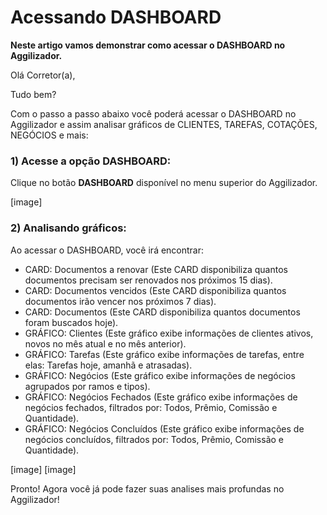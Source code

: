 # Acessando DASHBOARD
**Neste artigo vamos demonstrar como acessar o DASHBOARD no Aggilizador.**

Olá Corretor(a),

Tudo bem?

Com o passo a passo abaixo você poderá acessar o DASHBOARD no Aggilizador e assim analisar gráficos de CLIENTES, TAREFAS, COTAÇÕES, NEGÓCIOS e mais:

### 1) Acesse a opção DASHBOARD:

Clique no botão **DASHBOARD** disponível no menu superior do Aggilizador.

[image]

### 2) Analisando gráficos:

Ao acessar o DASHBOARD, você irá encontrar:
- CARD: Documentos a renovar (Este CARD disponibiliza quantos documentos precisam ser renovados nos próximos 15 dias).
- CARD: Documentos vencidos (Este CARD disponibiliza quantos documentos irão vencer nos próximos 7 dias).
- CARD: Documentos (Este CARD disponibiliza quantos documentos foram buscados hoje).
- GRÁFICO: Clientes (Este gráfico exibe informações de clientes ativos, novos no mês atual e no mês anterior).
- GRÁFICO: Tarefas (Este gráfico exibe informações de tarefas, entre elas: Tarefas hoje, amanhã e atrasadas).
- GRÁFICO: Negócios (Este gráfico exibe informações de negócios agrupados por ramos e tipos).
- GRÁFICO: Negócios Fechados (Este gráfico exibe informações de negócios fechados, filtrados por: Todos, Prêmio, Comissão e Quantidade).
- GRÁFICO: Negócios Concluídos (Este gráfico exibe informações de negócios concluídos, filtrados por: Todos, Prêmio, Comissão e Quantidade).

[image]
[image]

Pronto! Agora você já pode fazer suas analises mais profundas no Aggilizador!